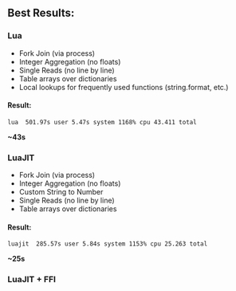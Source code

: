 ## Best Results:

### Lua

- Fork Join (via process)
- Integer Aggregation (no floats)
- Single Reads (no line by line)
- Table arrays over dictionaries
- Local lookups for frequently used functions (string.format, etc.)

#### Result:

```
lua  501.97s user 5.47s system 1168% cpu 43.411 total
```

**~43s**

### LuaJIT

- Fork Join (via process)
- Integer Aggregation (no floats)
- Custom String to Number
- Single Reads (no line by line)
- Table arrays over dictionaries

#### Result:

```
luajit  285.57s user 5.84s system 1153% cpu 25.263 total
```

**~25s**

### LuaJIT + FFI
